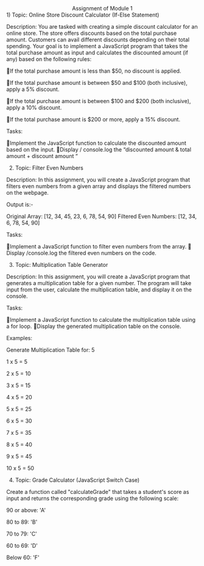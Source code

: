 <center>Assignment of Module 1</center>
1) Topic: Online Store Discount Calculator (If-Else Statement)

Description:
You are tasked with creating a simple discount calculator for an online store. The store offers discounts based on the total purchase amount. Customers can avail different discounts depending on their total spending. Your goal is to implement a JavaScript program that takes the total purchase amount as input and calculates the discounted amount (if any) based on the following rules:

🎯If the total purchase amount is less than $50, no discount is applied.


🎯If the total purchase amount is between $50 and $100 (both inclusive), apply a 5% discount.


🎯If the total purchase amount is between $100 and $200 (both inclusive), apply a 10% discount.


🎯If the total purchase amount is $200 or more, apply a 15% discount.


Tasks:

🎯Implement the JavaScript function to calculate the discounted amount based on the input.
🎯Display / console.log the “discounted amount & total amount + discount amount “


2) Topic: Filter Even Numbers

Description:
In this assignment, you will create a JavaScript program that filters even numbers from a given array and displays the filtered numbers on the webpage.

Output is:-

Original Array: [12, 34, 45, 23, 6, 78, 54, 90]
Filtered Even Numbers: [12, 34, 6, 78, 54, 90]

Tasks:

🎯Implement a JavaScript function to filter even numbers from the array.
🎯Display /console.log the filtered even numbers on the code.


3) Topic: Multiplication Table Generator


Description:
In this assignment, you will create a JavaScript program that generates a multiplication table for a given number. The program will take input from the user, calculate the multiplication table, and display it on the console.

Tasks:

🎯Implement a JavaScript function to calculate the multiplication table using a for loop.
🎯Display the generated multiplication table on the console.

Examples:

Generate Multiplication Table for: 5


1 x 5 = 5


2 x 5 = 10


3 x 5 = 15


4 x 5 = 20


5 x 5 = 25


6 x 5 = 30


7 x 5 = 35


8 x 5 = 40


9 x 5 = 45


10 x 5 = 50


4) Topic: Grade Calculator (JavaScript Switch Case)

Create a function called "calculateGrade" that takes a student's score as input and returns the corresponding grade using the following scale:

90 or above: 'A'


80 to 89: 'B'


70 to 79: 'C'


60 to 69: 'D'


Below 60: 'F'

